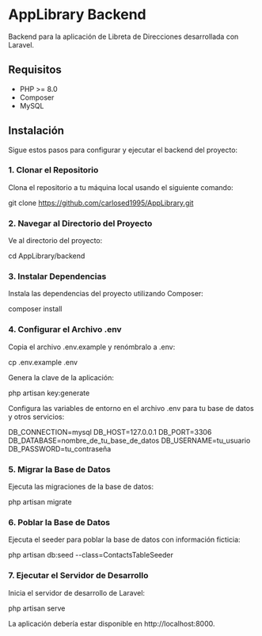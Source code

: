 # AppLibrary Backend

Backend para la aplicación de Libreta de Direcciones desarrollada con Laravel.

## Requisitos

- PHP >= 8.0
- Composer
- MySQL

## Instalación

Sigue estos pasos para configurar y ejecutar el backend del proyecto:

### 1. Clonar el Repositorio

Clona el repositorio a tu máquina local usando el siguiente comando:
 
git clone https://github.com/carlosed1995/AppLibrary.git


### 2. Navegar al Directorio del Proyecto
Ve al directorio del proyecto:

cd AppLibrary/backend

### 3. Instalar Dependencias
Instala las dependencias del proyecto utilizando Composer:

composer install

### 4. Configurar el Archivo .env
Copia el archivo .env.example y renómbralo a .env:

cp .env.example .env

Genera la clave de la aplicación:

php artisan key:generate


Configura las variables de entorno en el archivo .env para tu base de datos y otros servicios:

DB_CONNECTION=mysql
DB_HOST=127.0.0.1
DB_PORT=3306
DB_DATABASE=nombre_de_tu_base_de_datos
DB_USERNAME=tu_usuario
DB_PASSWORD=tu_contraseña


### 5. Migrar la Base de Datos
Ejecuta las migraciones de la base de datos:

php artisan migrate


### 6. Poblar la Base de Datos
Ejecuta el seeder para poblar la base de datos con información ficticia:

php artisan db:seed --class=ContactsTableSeeder

### 7. Ejecutar el Servidor de Desarrollo
Inicia el servidor de desarrollo de Laravel:

php artisan serve


La aplicación debería estar disponible en http://localhost:8000.



